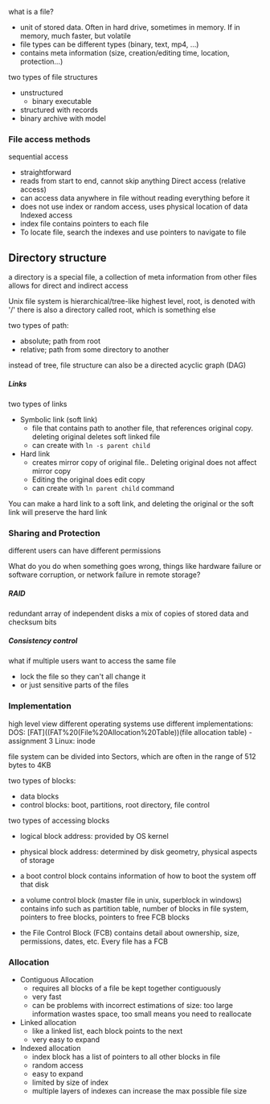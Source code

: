 what is a file?
- unit of stored data. Often in hard drive, sometimes in memory. If in memory, much faster, but volatile
- file types can be different types (binary, text, mp4, ...)
- contains meta information (size, creation/editing time, location, protection...)

two types of file structures
- unstructured
	- binary executable
- structured with records
- binary archive with model

### File access methods
sequential access
- straightforward
- reads from start to end, cannot skip anything
Direct access (relative access)
- can access data anywhere in file without reading everything before it
- does not use index or random access, uses physical location of data
Indexed access
- index file contains pointers to each file
- To locate file, search the indexes and use pointers to navigate to file

## Directory structure
a directory is a special file, a collection of meta information from other files
allows for direct and indirect access

Unix file system is hierarchical/tree-like highest level, root, is denoted with '/'
there is also a directory called root, which is something else

two types of path:
- absolute; path from root
- relative; path from some directory to another

instead of tree, file structure can also be a directed acyclic graph (DAG)

##### Links
two types of links
- Symbolic link (soft link)
	- file that contains path to another file, that references original copy. deleting original deletes soft linked file
	- can create with `ln -s parent child`
- Hard link
	- creates mirror copy of original file.. Deleting original does not affect mirror copy
	- Editing the original does edit copy
	- can create with `ln parent child` command

You can make a hard link to a soft link, and deleting the original or the soft link will preserve the hard link
### Sharing and Protection
different users can have different permissions 

What do you do when something goes wrong, things like hardware failure or software corruption, or network failure in remote storage?
##### RAID
redundant array of independent disks
a mix of copies of stored data and checksum bits

##### Consistency control
what if multiple users want to access the same file
- lock the file so they can't all change it
- or just sensitive parts of the files 

### Implementation
high level view
different operating systems use different implementations:
DOS: [FAT](\(FAT%20(File%20Allocation%20Table\))(file allocation table) - assignment 3
Linux: inode

file system can be divided into Sectors, which are often in the range of 512 bytes to 4KB

two types of blocks:
- data blocks
- control blocks: boot, partitions, root directory, file control

two types of accessing blocks
- logical block address: provided by OS kernel 
- physical block address: determined by disk geometry, physical aspects of storage

- a boot control block contains information of how to boot the system off that disk
- a volume control block (master file in unix, superblock in windows) contains info such as partition table, number of blocks in file system, pointers to free blocks, pointers to free FCB blocks
- the File Control Block (FCB) contains detail about ownership, size, permissions, dates, etc.  Every file has a FCB


### Allocation
- Contiguous Allocation
	- requires all blocks of a file be kept together contiguously
	- very fast
	- can be problems with incorrect estimations of size: too large information wastes space, too small means you need to reallocate
- Linked allocation
	- like a linked list, each block points to the next
	- very easy to expand
- Indexed allocation
	- index block has a list of pointers to all other blocks in file
	- random access
	- easy to expand
	- limited by size of index
	- multiple layers of indexes can increase the max possible file size